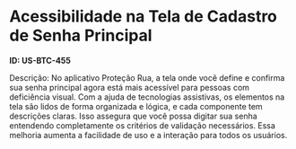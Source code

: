 # Acessibilidade na Tela de Cadastro de Senha Principal

**ID: US-BTC-455**

Descrição: No aplicativo Proteção Rua, a tela onde você define e confirma sua senha principal agora está mais acessível para pessoas com deficiência visual. Com a ajuda de tecnologias assistivas, os elementos na tela são lidos de forma organizada e lógica, e cada componente tem descrições claras. Isso assegura que você possa digitar sua senha entendendo completamente os critérios de validação necessários. Essa melhoria aumenta a facilidade de uso e a interação para todos os usuários.